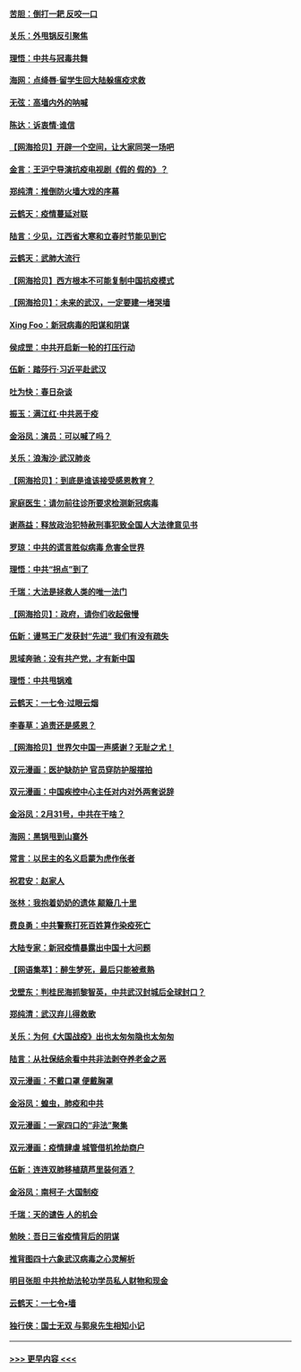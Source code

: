 #### [苦胆：倒打一耙 反咬一口](../pages/nsc993/n11944542.md?t=03170232) 
#### [关乐：外甩锅反引聚焦](../pages/nsc993/n11944211.md?t=03170232) 
#### [理悟：中共与冠毒共舞](../pages/nsc993/n11944197.md?t=03170232) 
#### [海网：点绛唇‧留学生回大陆躲瘟疫求救](../pages/nsc993/n11944043.md?t=03170232) 
#### [无弦：高墙内外的呐喊](../pages/nsc993/n11943684.md?t=03170232) 
#### [陈达：诉衷情·谁信](../pages/nsc993/n11942899.md?t=03170232) 
#### [【网海拾贝】开辟一个空间，让大家同哭一场吧](../pages/nsc993/n11942165.md?t=03170232) 
#### [金言：王沪宁导演抗疫电视剧《假的 假的》？](../pages/nsc993/n11941510.md?t=03170232) 
#### [郑纯清：推倒防火墙大戏的序幕](../pages/nsc993/n11940838.md?t=03170232) 
#### [云鹤天：疫情蔓延对联](../pages/nsc993/n11940579.md?t=03170232) 
#### [陆言：少见，江西省大寒和立春时节能见到它](../pages/nsc993/n11939983.md?t=03170232) 
#### [云鹤天：武肺大流行](../pages/nsc993/n11939902.md?t=03170232) 
#### [【网海拾贝】西方根本不可能复制中国抗疫模式](../pages/nsc993/n11939725.md?t=03170232) 
#### [【网海拾贝】：未来的武汉，一定要建一堵哭墙](../pages/nsc993/n11938684.md?t=03170232) 
#### [Xing Foo：新冠病毒的阳谋和阴谋](../pages/nsc993/n11936086.md?t=03170232) 
#### [侯成罡：中共开启新一轮的打压行动](../pages/nsc993/n11935730.md?t=03170232) 
#### [伍新：踏莎行‧习近平赴武汉](../pages/nsc993/n11935157.md?t=03170232) 
#### [吐为快：春日杂谈](../pages/nsc993/n11934776.md?t=03170232) 
#### [振玉：满江红‧中共恶于疫](../pages/nsc993/n11934647.md?t=03170232) 
#### [金浴凤：演员：可以喊了吗？](../pages/nsc993/n11934602.md?t=03170232) 
#### [关乐：浪淘沙·武汉肺炎](../pages/nsc993/n11931792.md?t=03170232) 
#### [【网海拾贝】：到底是谁该接受感恩教育？](../pages/nsc993/n11931552.md?t=03170232) 
#### [家庭医生：请勿前往诊所要求检测新冠病毒](../pages/nsc993/n11929190.md?t=03170232) 
#### [谢燕益：释放政治犯特赦刑事犯致全国人大法律意见书](../pages/nsc993/n11928978.md?t=03170232) 
#### [罗琼：中共的谎言胜似病毒 危害全世界](../pages/nsc993/n11922636.md?t=03170232) 
#### [理悟：中共“拐点”到了](../pages/nsc993/n11928496.md?t=03170232) 
#### [千瑞：大法是拯救人类的唯一法门](../pages/nsc993/n11927637.md?t=03170232) 
#### [【网海拾贝】：政府，请你们收起傲慢](../pages/nsc993/n11926932.md?t=03170232) 
#### [伍新：谩骂王广发获封“先进” 我们有没有疏失](../pages/nsc993/n11926101.md?t=03170232) 
#### [思域奔驰：没有共产党，才有新中国](../pages/nsc993/n11926058.md?t=03170232) 
#### [理悟：中共甩锅难](../pages/nsc993/n11925355.md?t=03170232) 
#### [云鹤天：一七令·过眼云烟](../pages/nsc993/n11925284.md?t=03170232) 
#### [李春草：追责还是感恩？](../pages/nsc993/n11925274.md?t=03170232) 
#### [【网海拾贝】世界欠中国一声感谢？无耻之尤！](../pages/nsc993/n11925239.md?t=03170232) 
#### [双元漫画：医护缺防护 官员穿防护服摆拍](../pages/nsc993/n11923899.md?t=03170232) 
#### [双元漫画：中国疾控中心主任对内对外两套说辞](../pages/nsc993/n11921994.md?t=03170232) 
#### [金浴凤：2月31号，中共在干啥？](../pages/nsc993/n11922706.md?t=03170232) 
#### [海网：黑锅甩到山寨外](../pages/nsc993/n11922688.md?t=03170232) 
#### [常言：以民主的名义启蒙为虎作伥者](../pages/nsc993/n11922217.md?t=03170232) 
#### [祝君安：赵家人](../pages/nsc993/n11922209.md?t=03170232) 
#### [张林：我抱着奶奶的遗体 颠簸几十里](../pages/nsc993/n11920945.md?t=03170232) 
#### [费良勇：中共警察打死百姓算作染疫死亡](../pages/nsc993/n11919264.md?t=03170232) 
#### [大陆专家：新冠疫情暴露出中国十大问题](../pages/nsc993/n11919187.md?t=03170232) 
#### [【网语集萃】：醉生梦死，最后只能被煮熟](../pages/nsc993/n11918994.md?t=03170232) 
#### [戈壁东：判桂民海抓黎智英，中共武汉封城后全球封口？](../pages/nsc993/n11917982.md?t=03170232) 
#### [郑纯清：武汉弃儿得救歌](../pages/nsc993/n11917881.md?t=03170232) 
#### [关乐：为何《大国战疫》出也太匆匆隐也太匆匆](../pages/nsc993/n11917792.md?t=03170232) 
#### [陆言：从社保结余看中共非法剥夺养老金之恶](../pages/nsc993/n11917084.md?t=03170232) 
#### [双元漫画：不戴口罩 便戴胸罩](../pages/nsc993/n11916447.md?t=03170232) 
#### [金浴凤：蝗虫，肺疫和中共](../pages/nsc993/n11916904.md?t=03170232) 
#### [双元漫画：一家四口的“非法”聚集](../pages/nsc993/n11916378.md?t=03170232) 
#### [双元漫画：疫情肆虐 城管借机抢劫商户](../pages/nsc993/n11916310.md?t=03170232) 
#### [伍新：连连双肺移植葫芦里装何酒？](../pages/nsc993/n11913667.md?t=03170232) 
#### [金浴凤：南柯子·大国制疫](../pages/nsc993/n11913657.md?t=03170232) 
#### [千瑞：天的谴告  人的机会](../pages/nsc993/n11913309.md?t=03170232) 
#### [勉映：吾日三省疫情背后的阴谋](../pages/nsc993/n11913079.md?t=03170232) 
#### [推背图四十六象武汉病毒之心灵解析](../pages/nsc993/n11911761.md?t=03170232) 
#### [明目张胆 中共抢劫法轮功学员私人财物和现金](../pages/nsc993/n11910262.md?t=03170232) 
#### [云鹤天：一七令▪墙](../pages/nsc993/n11910627.md?t=03170232) 
#### [独行侠：国士无双 与郭泉先生相知小记](../pages/nsc993/n11910613.md?t=03170232) 

----
#### [ >>> 更早内容 <<< ](../indexes/nsc993-earlier.md)
